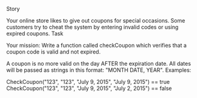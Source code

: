 Story

Your online store likes to give out coupons for special occasions. Some customers try to cheat the system by entering invalid codes or using expired coupons.
Task

Your mission:
Write a function called checkCoupon which verifies that a coupon code is valid and not expired.

A coupon is no more valid on the day AFTER the expiration date. All dates will be passed as strings in this format: "MONTH DATE, YEAR".
Examples:

CheckCoupon("123", "123", "July 9, 2015", "July 9, 2015")  ==  true
CheckCoupon("123", "123", "July 9, 2015", "July 2, 2015")  ==  false